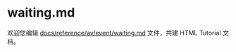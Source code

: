 waiting.md
===

欢迎您编辑 <a target="__blank" href="https://github.com/jaywcjlove/html-tutorial/blob/master/docs/reference/av/event/waiting.md">docs/reference/av/event/waiting.md</a> 文件，共建 HTML Tutorial 文档。